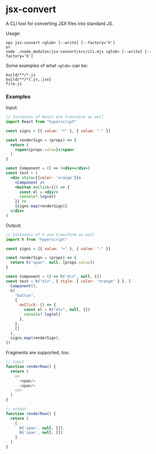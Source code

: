 # jsx-convert

A CLI tool for converting JSX files into standard JS.

Usage:

```
npx jsx-convert <glob> [--write] [--factory='h']
or
node ./node_modules/jsx-convert/src/cli.mjs <glob> [--write] [--factory='h']
```

Some examples of what `<glob>` can be:
```
build/**/*.js
build/**/*{.js,.jsx}
file.js
```

### Examples

Input:

```jsx
// Instances of React are transform as well
import React from "hyperscript"

const signs = [{ value: "+" }, { value: "-" }]

const renderSign = (props) => {
  return (
    <span>{props.value}</span>
  )
}

const Component = () => (<div></div>)
const test = (
  <div style={{color: 'orange'}}>
    <Component />
    <button onClick={() => {
      const el = <div/>
      console?.log(el)
    }} />
    {signs.map(renderSign)}
  </div>
)
```

Output:

```js
// Instances of h are transform as well
import h from "hyperscript"

const signs = [{ value: "+" }, { value: "-" }]

const renderSign = (props) => {
  return h("span", null, [props.value])
}

const Component = () => h("div", null, [])
const test = h("div", { style: { color: "orange" } }, [
  Component(),
  h(
    "button",
    {
      onClick: () => {
        const el = h("div", null, [])
        console?.log(el)
      },
    },
    []
  ),
  signs.map(renderSign),
])
```

Fragments are supported, too:

```js
// input
function renderRow() {
  return (
    <>
      <span/>
      <span/>
    </>
  )
}
```

```js
// output
function renderRow() {
  return (
    [
      h('span', null, []), 
      h('span', null, [])
    ]
  )
}
```